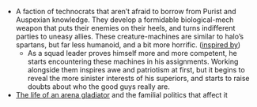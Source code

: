 - A faction of technocrats that aren’t afraid to borrow from Purist and Auspexian knowledge. They develop a formidable biological-mech weapon that puts their enemies on their heels, and turns indifferent parties to uneasy allies. These creature-machines are similar to halo’s spartans, but far less humanoid, and a bit more horrific. ([inspired by](https://store.steampowered.com/app/1888160/ARMORED_CORE_VI_FIRES_OF_RUBICON/))
	- As a squad leader proves himself more and more competent, he starts encountering these machines in his assignments. Working alongside them inspires awe and patriotism at first, but it begins to reveal the more sinister interests of his superiors, and starts to raise doubts about who the good guys really are.
- [The life of an arena gladiator](<The Gladiator (IDEA)>) and the familial politics that affect it